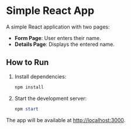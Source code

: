 # Simple React App

A simple React application with two pages:
- **Form Page**: User enters their name.
- **Details Page**: Displays the entered name.

## How to Run

1. Install dependencies:
   ```powershell
   npm install
   ```
2. Start the development server:
   ```powershell
   npm start
   ```

The app will be available at [http://localhost:3000](http://localhost:3000).
